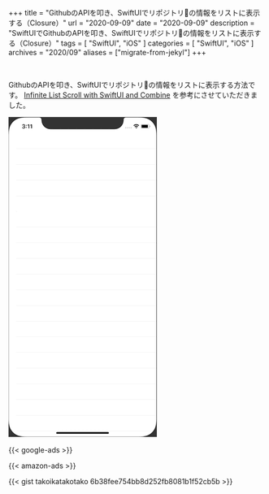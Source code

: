 +++
title =  "GithubのAPIを叩き、SwiftUIでリポジトリの情報をリストに表示する（Closure）"
url = "2020-09-09"
date = "2020-09-09"
description = "SwiftUIでGithubのAPIを叩き、SwiftUIでリポジトリの情報をリストに表示する（Closure）"
tags = [
  "SwiftUI",
  "iOS"
]
categories = [
  "SwiftUI",
  "iOS"
]
archives = "2020/09"
aliases = ["migrate-from-jekyl"]
+++

<br>

GithubのAPIを叩き、SwiftUIでリポジトリの情報をリストに表示する方法です。
[Infinite List Scroll with SwiftUI and Combine](https://www.vadimbulavin.com/infinite-list-scroll-swiftui-combine/) を参考にさせていただきました。

![SwiftUI](1.gif)

<!-- Google Ads -->
{{< google-ads >}}

<!-- Amazon Ads -->
{{< amazon-ads >}}

{{< gist takoikatakotako 6b38fee754bb8d252fb8081b1f52cb5b >}}
